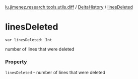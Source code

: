 [lu.jimenez.research.tools.utils.diff](../index.md) / [DeltaHistory](index.md) / [linesDeleted](.)

# linesDeleted

`var linesDeleted: Int`

number of lines that were deleted

### Property

`linesDeleted` - number of lines that were deleted